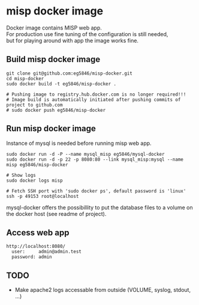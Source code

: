 # misp docker image
Docker image contains MISP web app.  
For production use fine tuning of the configuration is still needed,  
but for playing around with app the image works fine.

## Build misp docker image
```
git clone git@github.com:eg5846/misp-docker.git
cd misp-docker
sudo docker build -t eg5846/misp-docker .

# Pushing image to registry.hub.docker.com is no longer required!!!
# Image build is automatically initiated after pushing commits of project to github.com
# sudo docker push eg5846/misp-docker
```

## Run misp docker image
Instance of mysql is needed before running misp web app.
```
sudo docker run -d -P --name mysql_misp eg5846/mysql-docker
sudo docker run -d -p 22 -p 8080:80 --link mysql_misp:mysql --name misp eg5846/misp-docker

# Show logs
sudo docker logs misp

# Fetch SSH port with 'sudo docker ps', default password is 'linux'
ssh -p 49153 root@localhost
```
mysql-docker offers the possibillity to put the database files to a volume on the docker host (see readme of project).

## Access web app
```
http://localhost:8080/
  user:     admin@admin.test
  password: admin 
```

## TODO
- Make apache2 logs accessable from outside (VOLUME, syslog, stdout, ...)
